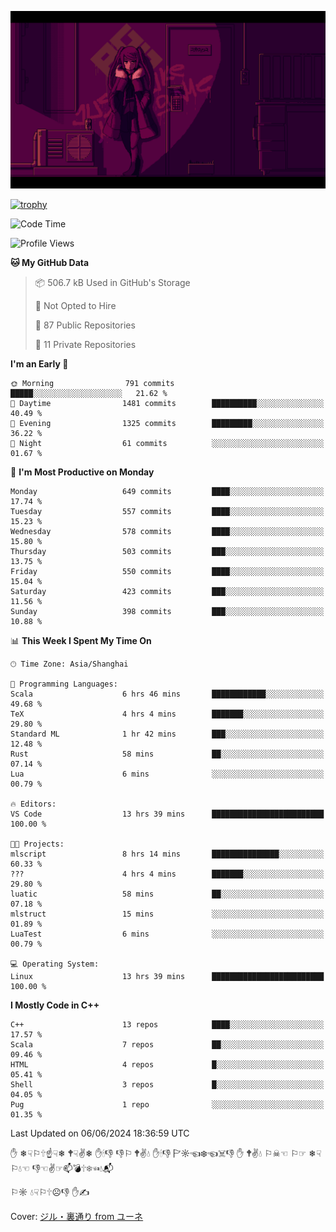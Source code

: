 ![](imgs/main.png)

[![trophy](https://github-profile-trophy.vercel.app/?username=NeilKleistGao&theme=dracula)](https://github.com/ryo-ma/github-profile-trophy)

<!--START_SECTION:waka-->
![Code Time](http://img.shields.io/badge/Code%20Time-1%2C029%20hrs%2026%20mins-blue)

![Profile Views](http://img.shields.io/badge/Profile%20Views-0-blue)

**🐱 My GitHub Data** 

> 📦 506.7 kB Used in GitHub's Storage 
 > 
> 🚫 Not Opted to Hire
 > 
> 📜 87 Public Repositories 
 > 
> 🔑 11 Private Repositories 
 > 
**I'm an Early 🐤** 

```text
🌞 Morning                791 commits         █████░░░░░░░░░░░░░░░░░░░░   21.62 % 
🌆 Daytime                1481 commits        ██████████░░░░░░░░░░░░░░░   40.49 % 
🌃 Evening                1325 commits        █████████░░░░░░░░░░░░░░░░   36.22 % 
🌙 Night                  61 commits          ░░░░░░░░░░░░░░░░░░░░░░░░░   01.67 % 
```
📅 **I'm Most Productive on Monday** 

```text
Monday                   649 commits         ████░░░░░░░░░░░░░░░░░░░░░   17.74 % 
Tuesday                  557 commits         ████░░░░░░░░░░░░░░░░░░░░░   15.23 % 
Wednesday                578 commits         ████░░░░░░░░░░░░░░░░░░░░░   15.80 % 
Thursday                 503 commits         ███░░░░░░░░░░░░░░░░░░░░░░   13.75 % 
Friday                   550 commits         ████░░░░░░░░░░░░░░░░░░░░░   15.04 % 
Saturday                 423 commits         ███░░░░░░░░░░░░░░░░░░░░░░   11.56 % 
Sunday                   398 commits         ███░░░░░░░░░░░░░░░░░░░░░░   10.88 % 
```


📊 **This Week I Spent My Time On** 

```text
🕑︎ Time Zone: Asia/Shanghai

💬 Programming Languages: 
Scala                    6 hrs 46 mins       ████████████░░░░░░░░░░░░░   49.68 % 
TeX                      4 hrs 4 mins        ███████░░░░░░░░░░░░░░░░░░   29.80 % 
Standard ML              1 hr 42 mins        ███░░░░░░░░░░░░░░░░░░░░░░   12.48 % 
Rust                     58 mins             ██░░░░░░░░░░░░░░░░░░░░░░░   07.14 % 
Lua                      6 mins              ░░░░░░░░░░░░░░░░░░░░░░░░░   00.79 % 

🔥 Editors: 
VS Code                  13 hrs 39 mins      █████████████████████████   100.00 % 

🐱‍💻 Projects: 
mlscript                 8 hrs 14 mins       ███████████████░░░░░░░░░░   60.33 % 
???                      4 hrs 4 mins        ███████░░░░░░░░░░░░░░░░░░   29.80 % 
luatic                   58 mins             ██░░░░░░░░░░░░░░░░░░░░░░░   07.18 % 
mlstruct                 15 mins             ░░░░░░░░░░░░░░░░░░░░░░░░░   01.89 % 
LuaTest                  6 mins              ░░░░░░░░░░░░░░░░░░░░░░░░░   00.79 % 

💻 Operating System: 
Linux                    13 hrs 39 mins      █████████████████████████   100.00 % 
```

**I Mostly Code in C++** 

```text
C++                      13 repos            ████░░░░░░░░░░░░░░░░░░░░░   17.57 % 
Scala                    7 repos             ██░░░░░░░░░░░░░░░░░░░░░░░   09.46 % 
HTML                     4 repos             █░░░░░░░░░░░░░░░░░░░░░░░░   05.41 % 
Shell                    3 repos             █░░░░░░░░░░░░░░░░░░░░░░░░   04.05 % 
Pug                      1 repo              ░░░░░░░░░░░░░░░░░░░░░░░░░   01.35 % 
```




 Last Updated on 06/06/2024 18:36:59 UTC
<!--END_SECTION:waka-->

✋ ❄☟⚐🕆☝☟❄ 🕈☟✌❄ ✋🕯👎 👎⚐ 🕈✌💧 ✋🕯👎 🏱☼☜❄☜☠👎 ✋ 🕈✌💧 ⚐☠☜ ⚐☞ ❄☟⚐💧☜ 👎☜✌☞📫💣🕆❄☜💧📬

⚐☼ 💧☟⚐🕆☹👎 ✋✍

Cover: [ジル・裏通り from ユーネ](https://www.pixiv.net/artworks/62127066)
